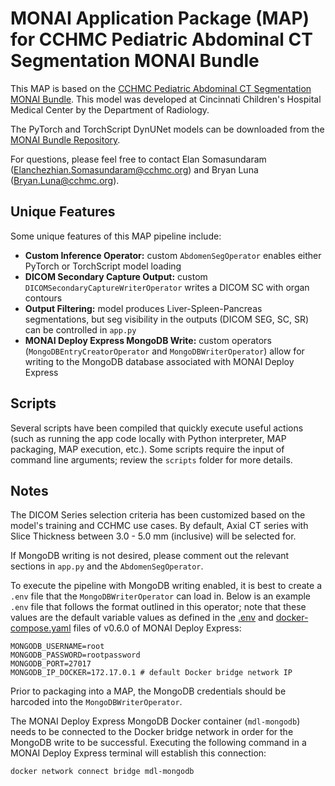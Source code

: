# MONAI Application Package (MAP) for CCHMC Pediatric Abdominal CT Segmentation MONAI Bundle

This MAP is based on the [CCHMC Pediatric Abdominal CT Segmentation MONAI Bundle](https://github.com/cchmc-dll/pediatric_abdominal_segmentation_bundle/tree/original). This model was developed at Cincinnati Children's Hospital Medical Center by the Department of Radiology.

The PyTorch and TorchScript DynUNet models can be downloaded from the [MONAI Bundle Repository](https://github.com/cchmc-dll/pediatric_abdominal_segmentation_bundle/tree/original/models).

For questions, please feel free to contact Elan Somasundaram (Elanchezhian.Somasundaram@cchmc.org) and Bryan Luna (Bryan.Luna@cchmc.org).

## Unique Features

Some unique features of this MAP pipeline include:
- **Custom Inference Operator:** custom `AbdomenSegOperator` enables either PyTorch or TorchScript model loading
- **DICOM Secondary Capture Output:** custom `DICOMSecondaryCaptureWriterOperator` writes a DICOM SC with organ contours
- **Output Filtering:** model produces Liver-Spleen-Pancreas segmentations, but seg visibility in the outputs (DICOM SEG, SC, SR) can be controlled in `app.py`
- **MONAI Deploy Express MongoDB Write:** custom operators (`MongoDBEntryCreatorOperator` and `MongoDBWriterOperator`) allow for writing to the MongoDB database associated with MONAI Deploy Express

## Scripts
Several scripts have been compiled that quickly execute useful actions (such as running the app code locally with Python interpreter, MAP packaging, MAP execution, etc.). Some scripts require the input of command line arguments; review the `scripts` folder for more details.

## Notes
The DICOM Series selection criteria has been customized based on the model's training and CCHMC use cases. By default, Axial CT series with Slice Thickness between 3.0 - 5.0 mm (inclusive) will be selected for. 

If MongoDB writing is not desired, please comment out the relevant sections in `app.py` and the `AbdomenSegOperator`. 

To execute the pipeline with MongoDB writing enabled, it is best to create a `.env` file that the `MongoDBWriterOperator` can load in. Below is an example `.env` file that follows the format outlined in this operator; note that these values are the default variable values as defined in the [.env](https://github.com/Project-MONAI/monai-deploy/blob/main/deploy/monai-deploy-express/.env) and [docker-compose.yaml](https://github.com/Project-MONAI/monai-deploy/blob/main/deploy/monai-deploy-express/docker-compose.yml) files of v0.6.0 of MONAI Deploy Express:

```dotenv
MONGODB_USERNAME=root
MONGODB_PASSWORD=rootpassword
MONGODB_PORT=27017
MONGODB_IP_DOCKER=172.17.0.1 # default Docker bridge network IP
```

Prior to packaging into a MAP, the MongoDB credentials should be harcoded into the `MongoDBWriterOperator`.

The MONAI Deploy Express MongoDB Docker container (`mdl-mongodb`) needs to be connected to the Docker bridge network in order for the MongoDB write to be successful. Executing the following command in a MONAI Deploy Express terminal will establish this connection:

```bash
docker network connect bridge mdl-mongodb
```
